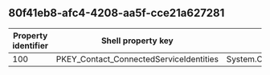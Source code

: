 ## 80f41eb8-afc4-4208-aa5f-cce21a627281

Property identifier | Shell property key | Shell name | Alias
--- | --- | --- | ---
100 | PKEY_Contact_ConnectedServiceIdentities | System.Contact.ConnectedServiceIdentities | 

